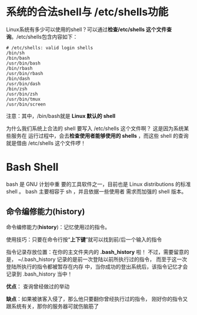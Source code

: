 





# 系统的合法shell与 /etc/shells功能

Linux系统有多少可以使用的shell？可以通过**检查/etc/shells 这个文件查询**。/etc/shells包含内容如下：

```
# /etc/shells: valid login shells
/bin/sh
/bin/bash
/usr/bin/bash
/bin/rbash
/usr/bin/rbash
/bin/dash
/usr/bin/dash
/bin/zsh
/usr/bin/zsh
/usr/bin/tmux
/usr/bin/screen

```

注意：其中，/bin/bash就是 **Linux 默认的 shell**

为什么我们系统上合法的 shell 要写入 /etc/shells 这个文件啊？ 这是因为系统某些服务在 运行过程中，会去**检查使用者能够使用的 shells** ，而这些 shell 的查询就是借由 /etc/shells 这个文件啰！





# Bash Shell

bash 是 GNU 计划中重 要的工具软件之一，目前也是 Linux distributions 的标准 shell 。 bash 主要相容于 sh ，并且依据一些使用者 需求而加强的 shell 版本。

## 命令编修能力(history)

命令编修能力(**history**)：记忆使用过的指令。

使用技巧：只要在命令行按“**上下键**”就可以找到前/后一个输入的指令

指令记录存放位置：在你的主文件夹内的 **.bash_history** 啦！ 不过，需要留意的是， ~/.bash_history 记录的是前一次登陆以前所执行过的指令， 而至于这一次登陆所执行的指令都被暂存在内存 中，当你成功的登出系统后，该指令记忆才会记录到 .bash_history 当中！

**优点**： 查询曾经做过的举动

**缺点**：如果被骇客入侵了，那么他只要翻你曾经执行过的指令， 刚好你的指令又跟系统有关，那你的服务器可就伤脑筋了